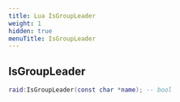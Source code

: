```yaml
---
title: Lua IsGroupLeader
weight: 1
hidden: true
menuTitle: IsGroupLeader
---
```

## IsGroupLeader
```lua
raid:IsGroupLeader(const char *name); -- bool
```